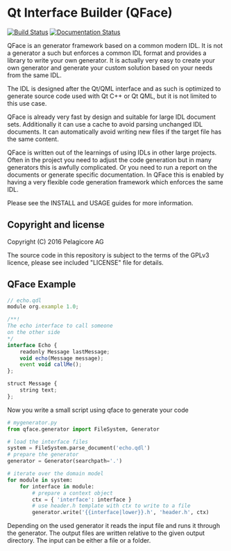 # Qt Interface Builder (QFace)

[![Build Status](https://travis-ci.org/travis-ci/travis-web.svg?branch=master)](https://travis-ci.org/travis-ci/travis-web)
[![Documentation Status](https://readthedocs.org/projects/qface/badge/?version=latest)](http://qface.readthedocs.io/en/latest/?badge=latest)

QFace is an generator framework based on a common modern IDL. It is not a generator a such but enforces a common IDL format and provides a library to write your own generator. It is actually very easy to create your own generator and generate your custom solution based on your needs from the same IDL.

The IDL is designed after the Qt/QML interface and as such is optimized to generate source code used with Qt C++ or Qt QML, but it is not limited to this use case.

QFace is already very fast by design and suitable for large IDL document sets. Additionally it can use a cache to avoid parsing unchanged IDL documents. It can automatically avoid writing new files if the target file has the same content.

QFace is written out of the learnings of using IDLs in other large projects. Often in the project you need to adjust the code generation but in many generators this is awfully complicated. Or you need to run a report on the documents or generate specific documentation. In QFace this is enabled by having a very flexible code generation framework which enforces the same IDL.

Please see the INSTALL and USAGE guides for more information.

## Copyright and license

Copyright (C) 2016 Pelagicore AG

The source code in this repository is subject to the terms of the GPLv3 licence, please see included "LICENSE" file for details.


## QFace Example


```js
// echo.qdl
module org.example 1.0;

/**!
The echo interface to call someone
on the other side
*/
interface Echo {
    readonly Message lastMessage;
    void echo(Message message);
    event void callMe();
};

struct Message {
    string text;
};
```

Now you write a small script using qface to generate your code

```python
# mygenerator.py
from qface.generator import FileSystem, Generator

# load the interface files
system = FileSystem.parse_document('echo.qdl')
# prepare the generator
generator = Generator(searchpath='.')

# iterate over the domain model
for module in system:
    for interface in module:
        # prepare a context object
        ctx = { 'interface': interface }
        # use header.h template with ctx to write to a file
        generator.write('{{interface|lower}}.h', 'header.h', ctx)
``` 

Depending on the used generator it reads the input file and runs it through the generator. The output files are written relative to the given output directory. The input can be either a file or a folder.
